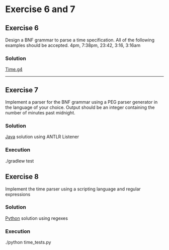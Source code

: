 # Exercise 6 and 7

## Exercise 6
Design a BNF grammar to parse a time specification. All of the following 
examples should be accepted.
4pm, 7:38pm, 23:42, 3:16, 3:16am

### Solution
[Time.g4](./bnf/Time.g4)

---

## Exercise 7 
Implement a parser for the BNF grammar using a PEG parser generator in the
language of your choice. Output should be an integer containing the number of
minutes past midnight.


### Solution
[Java](./java) solution using ANTLR Listener

### Execution
./gradlew test

## Exercise 8 
Implement the time parser using a scripting language and regular expressions


### Solution
[Python](./python) solution using regexes

### Execution
./python time_tests.py
